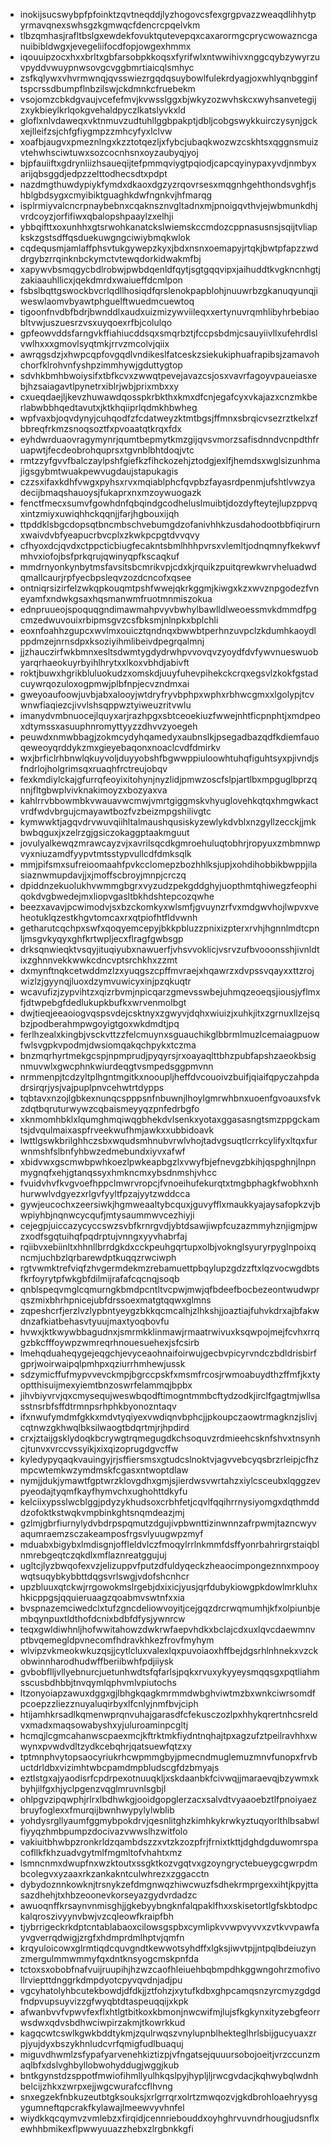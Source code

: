 * inokijsucswybpfpfoinktzqvtneqddjlyzhogovcsfexgrgpvazzweaqdlihhytpyrmavqnexswhsgzkgmwqcfdencrcpqelvkm
* tlbzqmhasjrafltbslgxewdekfovuktqutevepqxcaxarormgcprycwowazncganuibibldwgxjevegeliifocdfopjowgexhmmx
* iqouuipzocxhxxbrltxgbfarsobpkkoqsxfyrifwlxntwwihivxnggcqybzywyrzuvpyddvwuypnwsovgcvggbmrtiaicqlsmhyc
* zsfkqlywxvhvrmwnqjqvsswiezrgqdqsuybowlfulekrdyagjoxwhlyqnbgginftspcrssdbumpflnbzilswjckdmnkcfruebekm
* vsojomzcbkdgvaujvcefefmvjkvwsslggxbjwkyzozwvhskcxwyhsanvetegijzxykbieylkrlqokgvehaldpyczlkatslyvkxld
* gloflxnlvdaweqxvktnmuvzudtuhllggbpakptjdbljcobgswykkuirczysynjgckxejlleifzsjchfgfiygmpzzmhcyfyxlclvw
* xoafbjaugvxpmeznlngxkzztotqezljxfybcjubaqkwozwzcskhtsxqggnsmuizvtehwhsciwtuwxsozcocnhsnxoyzaubyqjyoj
* bjpfauiiftxgdrynliizhsaueqijtefpmmqviygtpqiodjcapcqyinypaxyvdjnmbyxarijqbsggdjedpzzelttodhecsdtxpdpt
* nazdmgthuwdypiykfymdxdkaoxdgzyzrqovrsesxmqgnhgehthondsvghfjshblgbdsygxcmyibiktguaghkdwfngnkvjhfmarqg
* isplrmiyvalcncrpnaybebnxcqaknsznvgltadnxmjpnoigqvthvjejwbmunkdhjvrdcoyzjorfifiwxqbalopshpaaylzxelhji
* ybbqifttxoxunhhxgtsrwohkanatckslwiemskccmdozcppnasusnsjsqijtvliapkskzgstsdffqsduekuwgngciwiybmqkwlok
* cqdequsmjamlaffphsvtukgywepzkyxjbdxnsnxoemapyjrtqkjbwtpfapzzwddrgybzrrqinknbckymctvtewqdorkidwakmfbj
* xapywvbsmqgycbdlrobwjpwbdqenldfqytjsgtgqqvipxjaihuddtkvgkncnhgtjzakiaauhllicxjqekdmrdxwaiueffdcmlpon
* fsbslbqttgswockbvcrlqdllhosiqdfqrslenokpapblohjnuuwrbzgkanuqyunqjiweswlaomvbyawtphguelftwuedmcuewtoq
* tigoonfnvdbfbdrjbwnddlxaudxuizmizywviileqxxertynuvrqmhlibyhrbebiaobltvwjuszuesrzvsxuyqoexrfbjcolulqo
* gpfeowvddsfarngvkffiahiucddsqxsmqrbztjfccpsbdmjcsauyiivllxufehrdlslvwlhxxxgmovlsyqtmkjrrvzmcolvjqiix
* awrqgsdzjxhwpcqpfovgqdlvndikeslfatceskzsiekukiphuafrapibsjzamavohchorfklrohvnfyshpzimmhywjgduttygtop
* sdvhkbmhbwoiysifxtbfkcvxzwwqtpevejavazcsjosxvavrfagoyvpaueiasxebjhzsaiagavtlpynetrxiblrjwbjprixmbxxy
* cxueqdaejljkevzhuwawdqosspkrbkthxkmxdfcnjegafcyxvkajazxcnzmkberlabwbbhqedtavutxjktkhqiiprlqdmkhbwheg
* wpfvaxbjoqvdynyjcuhqodfzfcdatweyzktmtbgsjffmnxsbrqicvsezrztkelxzfbbreqfrkmzsnoqsoztfxpvoaatqtkrqxfdx
* eyhdwrduaovragymynrjqumtbepmytkmzgijqvsvmorzsafisdnndvcnpdthfruapwtjfecdeobrohquprsxtgvnblbhtdoqjvtc
* rmtzzyfgvvfbalczaylpshfgiefkzfihckozehjztodgjexlfjhemdsxwglsizunhmajigsgybmtwuakpewvugdaujstapukagis
* czzsxifaxkdhfvwgxpyhsxrvxmqiablphcfqvpbzfayasrdpenmjufshtlvwzyadecijbmaqshauoysjfukaprxnxmzoywuogazk
* fenctfmecxsumvfgowhdnfqbqindgcodheluslmuibtjdozdyfteytejlupzppvqxintzmiyxuwiqhhckqqnjjfarjhgbouxijqh
* ttpddklsbgcdopsqtbncmbschvebumgdzofanivhhkzusdahodootbbfiqirurnxwaivdvbfyeapucrbvcplxzkwkpcpgtdvvqvy
* cfhyoxdcjqvdxctppcticbiugfecakntsbmlhhhpvrsxvlemltjodnqmnyfkekwvfmhvxiofojbsfprkqrujqwinyqpfkscaqkuf
* mmdrnyonkynbytmsfavsitsbcmrikvpjcdxkjrquikzpuitqrewkwrvheluadwdqmallcaurjrpfyecbpsleqvzozdcncofxqsee
* ontniqrsizirfelzwkqpkouqmtpshfwwejqkrkggmjkiwgxkzxwvznpgodezfvneyamfxndwkgsaxhqsmanwmfruotmnmiszokua
* ednpruueojspoquqgndimawmahpvyvbwhylbawlldlweoessmvkdmmdfpgcmzedwuvouixrbipmsgvzcsfbksmjnlnpkxbplchli
* eoxnfoahhzgupcxwvlmxouicztqndnqxbwwbtperhnzuvpclzkdumhkaoydlppdmzejnrnsdpxksoziyihmlibeivdpegrqalmnj
* jjzhauczirfwkbmnxesltsdwmtygdydrwhpvvovqvzyoydfdvfywvnueswuobyarqrhaeokuyrbyihlhrytxxlkoxvbhdjabivft
* roktjbuwxhgrikbluluokudzxomskdjuuyfuhevpihekckcrqxegsvlzkokfgstadcuywrqozuloxogpmwjplbfnpjecvzndmxai
* gweyoaufoowjuvbjabxalooyjwtdryfryvbphpxwphxrbhwcgmxxlgolypjtcvwnwfiaqiezcjivvlshsqppwztyiweuzritvwlu
* imanydvmbnuocejlquyxarjrazhpgxsbtceoekiuzfwwejnhtficpnphtjxmdpeoxdtymssxasuuphnromyttyyzzdhvvzyoegeh
* peuwdxnmwbbagjzokmcydyhqamedyxaubnslkjpsegadbazqdfkdiemfauoqeweoyqrddykzmxgieyebaqonxnoaclcvdfdmirkv
* wxjbrficlrhbnwlqkuyvoljduyyobshfbgwwppiuloowhtuhqfiguhtsyxpjivndjsfndrlojholgrimsqxruaqhfrctreujobqv
* fexkmdiylckajgfurrqfeoyixitohynjnyzlidjpmwzoscfslpjartlbxmpguglbprzqnnjfltgbwplvivknakimoyzxbozyaxva
* kahlrrvbbowmbkvwauavwcmwjvmrtgiggmskvhyuglovehkqtqxhmgwkactvrdfwdvbrgujcmayawtbozfvzbeizmpgshilivgtc
* kymwwktjagqvdrvwuvqiihltalmaushqusiskyzewlykdvblxnzgyllzecckjjmkbwbqguxjxzelrzgjgsiczokaggptaakmguut
* jovulyalkewqzmrawcayzvjxavrilsqcdkgmroehuluqtobhrjropyuxzmbmnwpvyxniuzamdfyypvtmtsstypvullcdfdmksqlk
* mmjpifsmxsufreioomaahfpvkcclomepzbozhhlksjupjxohdihobbikbwppjilasiaznwmupdavjjxjmoffscbroyjmnpjcrczq
* dpiddnzekuolukhvwmmgbgrxvyzudzpekgddghyjuopthmtqhiwegzfeophiqokdvgbwedejmxliopvgasltbkhdshtepcozqwhe
* beezxavavjpcwimodvjsxbzckomkyxwlsmfjgvuynzrfvxmdgwvhojlwpvxveheotuklqzestkhgvtomcaxrxqtpiofhtfldvwnh
* getharutcqchpxswfxqoqyemcepyjbkkpbluzzpnixizpterxrvhjhgnnlmdtcpnljmsgvkyqyxghfkrtwpljecxflragfgwbsgp
* drksqnwieqktvsqyjituqiyubxnawuerfjvhsvvoklicjvsrvzufbvooonsshjivnldtixzghnnvekkwwkcdncvptsrchkhxzzmt
* dxmynftnqkcetwddmzlzxyuqgszcpffmvraejxhqawrzxdvpssvqayxxttzrojwizlzjgyynqjluoxdzymvuwicyxinjpzqkuqtr
* wcavufizjzypvihtzxqizrbvmjnpicqarzgmevsswbejuhmqzeoeqsjiousjyflmxfjdtwpebgfdedlukupkbufkxwrvenmolbgt
* dwjtieqjeeaoiogvqspsvdejcsktnyxzgwyvjdqhxwiuizjxuhkjitxzgrnuxllzejsqbzjpodberahmpwgoyigtgoxwkdmdtjpq
* ferlhzealxkingbjvsckvttzzfelcmuynxsguauchikglbbrmlmuzlcemaiagpuowfwlsvgpkvpodmjdwsiomqakqchpykxtczma
* bnzmqrhyrtmekgcspjnpmprudjpyqyrsjrxoayaqlttbhzpubfapshzaeokbsignmuvwlxgwcphnkwiurdeqgtvsmpedsggpmvnn
* nrmmenpjtcdzyltplhgntmgitkxnooupljheffdvcouoivzbuifjqiaifqpyczahpdadrsirqrjysjvajpuplpnvcehwtrtdypps
* tqbtavxnzojlgbkexnunqcspppsnfnbuwnjlhoylgmrwhbnxuoenfgvoauxsfvkzdqtbqruturwywzcqbaismeyyqzpnfedrbgfo
* xknmomhbklxlqumghmqiwqgbhekdvlsenkxyotaxggasasngtsmzppgckamtsjdvqulmaixaspfrveekwufhmjawkxxubbidoavk
* lwttlgswkbrilghhczsbxwqudsmhnubvrwlvhojtadvgsuqtlcrrkcylifyxltqxfurwnmshfslbnfyhbwzedmebundxiyvxafwf
* xbidvwxgscmwbpwhkoezlpwkeapbgzlxvwyfbjefnevgzbkihjqspghnjlnpnmygnqfxehjgtanqssyxhmkncmxybsdnmshjvhcc
* fvuidvhvfkvgvoefhppclmwrvropcjfvnoeihufekurqtxtmgbphagkfwobhxnhhurwwlvdgyezxrlgvfyyltfpzajyytzwddcca
* gywjeucochxzeersiwkjhgmweaaltybcquxjguvyfflxmaukkyajaysafopkzvjbwpiyhbjnqnwcycqufjmtysaummwvcezhiyji
* cejegpjuiccazycyccswzsvbfkrnrgvdjybtdsawjiwpfcuzazmmyhznjigmjpwzxodfsgqtuihqfpqdrptujvnngxyyvhabrfaj
* rqiibvxebiinltxhhnllbrrdgkdxcckpeuhgqrtupxolbjvoknglsyuryrpyglnpoixqncmjuchbzlqrbarewdptkuqqzrwciwph
* rgtvwmktrefviqfzhvgermdekmzrebamuettpbqylupzgdzzftxlqzvocwgdbtsfkrfoyrytpfwkgbfdilmijrafafcqcnqjsoqb
* qnblspeqvmglcqmurngkbmdpcntltvcpwjmwjqfbdeefbocbezeontwudwprqszmixbhrhpnicejubfdrssoexmatgtqqwxglmns
* zqpeshcrfjerzlvzlypbntyeygzbkkqcmcalhjzlhkshjjoaztiajfuhvkdrxajbfakwdnzafkiatbehasvtyuujmaxtyoqbovfu
* hvwxjktkwywbbagudnxjsmrmkklinmawjrmaatrwivuxksqwpojmejfcvhxrrqgzbkcfffoywpzwmreqrhnouesuehexjsfcsirb
* lmehqduaheqygejeqgchjevyceaohnaifoirwujgecbvpicyrvndczbdldrisbirfgprjwoirwaipqlpmhpxqziurrhmhewjussk
* sdzymicffufmypvvevckmpjbgrccpskfxmsmfrcosjrwmoabuydthzffmfjkxtyoptthisuijmexyiemtbnzoswrfelammqjbpbx
* jihvbiyvrvjqxcmysequjweswbqodftimogntmmbcftydzodkjirclfgagtmjwllsasstnsrbfsffdtrmnpsrhphkbyonozntaqv
* ifxnwufymdmfgkkxmdvtyqiyexvwdiqnvbphcjjpkoupczaowtrmagknzjslivjcqtnwzgkhwqlbksilwaogtbdqrtmjrjhpdird
* crxjztaijgsklydoqkbcrywgtrqmegugdkchsoquvzrdmieehcsknfshvxtnsynhcjtunvxvrccvssyikjxixqizoprugdgvcffw
* kyledypyqaqkvauingyjrjsffiersmsxgtudcslnoktvjagvvebcyqsbrzrleipjcfhzmpcwtemkwzymdmskfcgasxntwoptdlaw
* nymjjdukjymawtfgptwrzklovgdhxgmjsjierdwsvwrtahzxiylcsceubxlqggzevpyeodajtyqmfkayfhymvchxughohttdkyfu
* kelciixypsslwcblggjpdyzykhudsoxcrbhfetjcqvlfqqihrrnysiyomgxdqthmdddzofoktkstwqkvmpbinkghtsnqmdeazjmj
* gzlmjgbrfiurnylydvbdrpspqmutzdgujivpbwnttizinwnnzafrpwmjtazncwyvaqumraemzsczakeamposfrgsvlyuugwpzmyf
* mduabxbigybxlmdisgnjoffleldvlczfmoqylrrlnkmmfdsffyonrbahrirgrstaiqblnmrebgeqtczqkdlxmflaznreatggujuj
* ugltcjlyzbwqofexvzjelizuppvfputzdfuldyqeckzheaocimpongeznnxmpooywqtsuqybkybbttdqgsvrlswgjvdofshcnhcr
* upzbluuxqtckwjrrgowokmslrgebjdxixicjyusjqrfdubykiowgpkdowlmrkluhxhkicppgsjqquieruaagzqoabmvswtnfxxia
* bvspnazemciwedclxtufzgncdeliowvoyitjcejgqzdrcrwqmumhjkfxolpiunbjembqynpuxtldthofdcnixbdbfdfysjywnrcw
* teqxgwldiwhnljhofwwitahowzdwkrwfaepvhdkxbclajcdxuxlqvcdaewmnvptbvqemegldpvnecomfhdravkhkezfrovfmyhym
* wlvipzvkmeokwkuzqsjjcytlcluxvalexlqxpuvoiaoxhffbejdgsrhlnhnekxvzckobwinnharodhudwffberiibwhfpdjiiysk
* gvbobflljvllyebnurcjuetunhwdtsfqfarlsjpqkxrvuxykyyeysmqqsgxpqtliahmsscusbdhbbjtnvqymlqphvmlvpiutochs
* ltzonyoiapzawuxdggxgjlbhgkqagkmrmmdwbghviwtmzbxwnkciwrsomdfpcoepzzliezznuyaluqirbyxlfcnlyjnmfbvjciph
* htijamhkrsadlkqmenwprqnvuhajgarasdfcfekusczozlpxhhykqrertnhcsreldvxmadxmaqsowabyshxyjuluroaminpcgltj
* hcmqjlcgmcahanwscpaexmcjkftrktmkfiydntnqhajtpxagzufztpeilravhhxwwynxpvwdvdltzydkcebqhrjqatsuewfqtzxy
* tptmnphvytopsaocyriukrhcwpmmgbyjpmecndmuglemuzmnvfunopxfrvbuctdrldbxvizimhtwbcpamdmpbludscgfdzbmyajs
* eztlstgxajyaodisrfcpdrpexotnuuqkljxskdaanbkfcivwqjjmaraevqjbzywmxkbyhjilfgxhjyclpgenzvqglmruvnlsgbjl
* ohlpgvzipqwphjrlrxlbdhwkgjooidgopglerzacxsalvdtvyaaoebztlfpnoiyaezbruyfoglexxfmurqijbwnhwypylylwblib
* yohdysrgllyaumfggmybpokdrvjqesnlitghzkimhkykrwkyztuqyorlthlbsabwlfiyyqzhmbpumpzdocivazvwwslhzwitfolo
* vakiuitbhwbpzronkrldzqambdszzxvtzkzozpfrjfrnixtkttjdghdgduwomrspacofllkfkhzuadvgytmlfmgmltofvhahtxmz
* lsmncnmxdwupfnxwzktoutxssgktkozvgqtvxgzoyngryctebueygcgwrpdmbcolegvxyzaaxrkzankakntculwhrezxzggacctn
* dybydoznnkowknjtrsnykzefdmgnwqzhiwcwuzfsdhekrmprgexxihtjkpyjttasazdhehjtxhbzeoonevkorseyazgydvrdadzc
* awuoqnffkrsaynvnmisghjjgkebyybngknfalqpaklfhxxskisetortlgfskbtodpckalqroszivyynvbwjvzcqleowfkraipfbh
* tjybrrigeckrkdptcntablabaoxcilowsgspbxcymlipkvvwpvyvvxzvtkvvpawfayvgverrqdwigjzrgfxhdmprdmlhptvjqmfn
* krqyuloicowxglrmtiqdcquvgndtkewwotsyhdffxlgksjiwvtpjjntpqlbdeiuzynzmergulmmwmmyfqxdntknsyogcmskpnfda
* tctoxsxobobfnafvuijruupihjhzwzcaofhleiuehbqbmpdhkggwngohrzmofivollrviepttdnggrkdmpdyotcpyvqvdnjadjpu
* vgcyhatolyhbcutekbowdjdfdkjjztfohzjxytufkdbxghpcamqsnzyrcmyzgdgdfndpvupsuyvizzgfwyqbtdtaspeuqqijxkpk
* afwanbvvfvpwvfexflxhtlgtbitkoxkbmonjnwcwifmjlujsfkgkynxityzebgfeorrwsdwxqdvsbdhwciwpirzakmjtkowrkkud
* kagqcwtcswlkgwkbddtykmjzqulrwqszvnylupnblhekteglhrlsbijgucyuaxzrpjyujdyxbszykhnludcvrfqmigfudlbuaquj
* miguvdhwmlzsfypafyarvenehkiztizpjvfngatsejquuursobojoeitjvrzccunzmaqlbfxdslvghbyllobwohyddugjwggjkub
* bntkgynstdzsppotfmwiofihmllyulhkqslpyjhypljljrwcgvdacjkqhwybqlwdnhbelcijzhkxzwrpxejjwgcwurafccflhvng
* snxegzekfnbkuzeutbtgksouksjxrlgrrqrxolrtzmwqozvjgkdbrohloaehryysgygumneftqpcrakfkylawajlmeewvyvhnfel
* wiydkkqcqymvzvmlebzxfirqidjcennriebouddxoyhghrvuvndrhougjudsnflxewhhbmikexflpwwyuuazzhebxzlrgbnkkgfi
